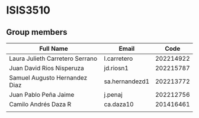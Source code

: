 # ISIS3510

## **Group members**


| **Full Name**          | **Email**         | **Code**   |
|------------------------|-------------------|------------|
| Laura Julieth Carretero Serrano | l.carretero | 202214922 |
| Juan David Rios Nisperuza | jd.riosn1 | 202215787  |
| Samuel Augusto Hernandez Diaz | sa.hernandezd1 | 202213772 |
|Juan Pablo Peña Jaime|j.penaj|202212756|
|Camilo Andrés Daza R |ca.daza10| 201416461 |
||||

